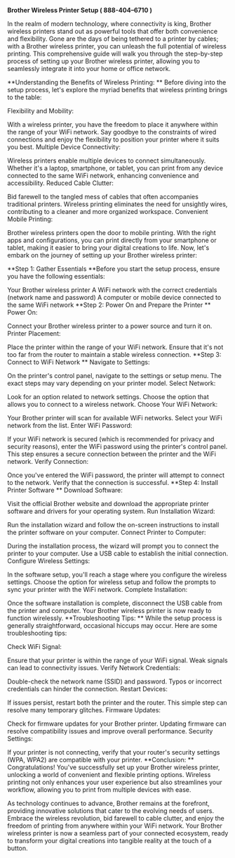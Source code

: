 **Brother Wireless Printer Setup ( 888-404–6710 )**

In the realm of modern technology, where connectivity is king, Brother wireless printers stand out as powerful tools that offer both convenience and flexibility. Gone are the days of being tethered to a printer by cables; with a Brother wireless printer, you can unleash the full potential of wireless printing. This comprehensive guide will walk you through the step-by-step process of setting up your Brother wireless printer, allowing you to seamlessly integrate it into your home or office network.

**Understanding the Benefits of Wireless Printing:
**
Before diving into the setup process, let's explore the myriad benefits that wireless printing brings to the table:

Flexibility and Mobility:

With a wireless printer, you have the freedom to place it anywhere within the range of your WiFi network. Say goodbye to the constraints of wired connections and enjoy the flexibility to position your printer where it suits you best.
Multiple Device Connectivity:

Wireless printers enable multiple devices to connect simultaneously. Whether it's a laptop, smartphone, or tablet, you can print from any device connected to the same WiFi network, enhancing convenience and accessibility.
Reduced Cable Clutter:

Bid farewell to the tangled mess of cables that often accompanies traditional printers. Wireless printing eliminates the need for unsightly wires, contributing to a cleaner and more organized workspace.
Convenient Mobile Printing:

Brother wireless printers open the door to mobile printing. With the right apps and configurations, you can print directly from your smartphone or tablet, making it easier to bring your digital creations to life.
Now, let's embark on the journey of setting up your Brother wireless printer:

**Step 1: Gather Essentials
**Before you start the setup process, ensure you have the following essentials:

Your Brother wireless printer
A WiFi network with the correct credentials (network name and password)
A computer or mobile device connected to the same WiFi network
**Step 2: Power On and Prepare the Printer
**
Power On:

Connect your Brother wireless printer to a power source and turn it on.
Printer Placement:

Place the printer within the range of your WiFi network. Ensure that it's not too far from the router to maintain a stable wireless connection.
**Step 3: Connect to WiFi Network
**
Navigate to Settings:

On the printer's control panel, navigate to the settings or setup menu. The exact steps may vary depending on your printer model.
Select Network:

Look for an option related to network settings. Choose the option that allows you to connect to a wireless network.
Choose Your WiFi Network:

Your Brother printer will scan for available WiFi networks. Select your WiFi network from the list.
Enter WiFi Password:

If your WiFi network is secured (which is recommended for privacy and security reasons), enter the WiFi password using the printer's control panel. This step ensures a secure connection between the printer and the WiFi network.
Verify Connection:

Once you've entered the WiFi password, the printer will attempt to connect to the network. Verify that the connection is successful.
**Step 4: Install Printer Software
**
Download Software:

Visit the official Brother website and download the appropriate printer software and drivers for your operating system.
Run Installation Wizard:

Run the installation wizard and follow the on-screen instructions to install the printer software on your computer.
Connect Printer to Computer:

During the installation process, the wizard will prompt you to connect the printer to your computer. Use a USB cable to establish the initial connection.
Configure Wireless Settings:

In the software setup, you'll reach a stage where you configure the wireless settings. Choose the option for wireless setup and follow the prompts to sync your printer with the WiFi network.
Complete Installation:

Once the software installation is complete, disconnect the USB cable from the printer and computer. Your Brother wireless printer is now ready to function wirelessly.
**Troubleshooting Tips:
**
While the setup process is generally straightforward, occasional hiccups may occur. Here are some troubleshooting tips:

Check WiFi Signal:

Ensure that your printer is within the range of your WiFi signal. Weak signals can lead to connectivity issues.
Verify Network Credentials:

Double-check the network name (SSID) and password. Typos or incorrect credentials can hinder the connection.
Restart Devices:

If issues persist, restart both the printer and the router. This simple step can resolve many temporary glitches.
Firmware Updates:

Check for firmware updates for your Brother printer. Updating firmware can resolve compatibility issues and improve overall performance.
Security Settings:

If your printer is not connecting, verify that your router's security settings (WPA, WPA2) are compatible with your printer.
**Conclusion:
**
Congratulations! You've successfully set up your Brother wireless printer, unlocking a world of convenient and flexible printing options. Wireless printing not only enhances your user experience but also streamlines your workflow, allowing you to print from multiple devices with ease.

As technology continues to advance, Brother remains at the forefront, providing innovative solutions that cater to the evolving needs of users. Embrace the wireless revolution, bid farewell to cable clutter, and enjoy the freedom of printing from anywhere within your WiFi network. Your Brother wireless printer is now a seamless part of your connected ecosystem, ready to transform your digital creations into tangible reality at the touch of a button.
